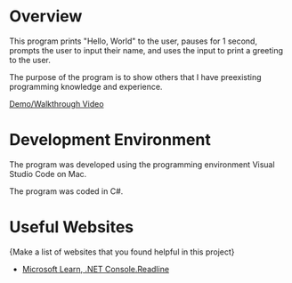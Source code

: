 # Overview

This program prints "Hello, World" to the user, pauses for 1 second, prompts the user to input their name, and uses the input to print a greeting to the user.

The purpose of the program is to show others that I have preexisting programming knowledge and experience.

[Demo/Walkthrough Video](https://www.youtube.com/watch?v=z4bmxAehufE)

# Development Environment

The program was developed using the programming environment Visual Studio Code on Mac.

The program was coded in C#.

# Useful Websites

{Make a list of websites that you found helpful in this project}
* [Microsoft Learn, .NET Console.Readline](https://learn.microsoft.com/en-us/dotnet/api/system.console.readline?view=net-9.0)

